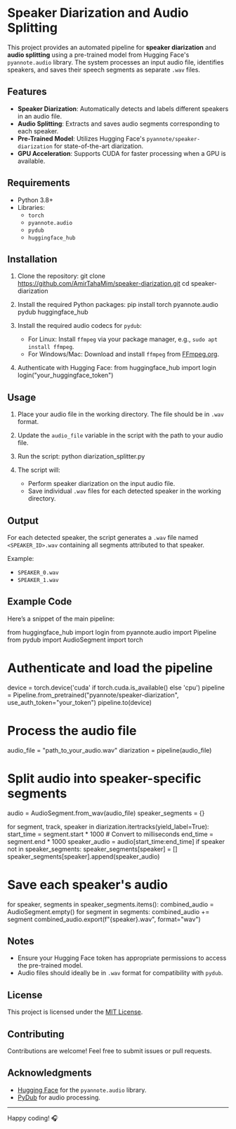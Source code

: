 # Speaker Diarization and Audio Splitting

This project provides an automated pipeline for **speaker diarization** and **audio splitting** using a pre-trained model from Hugging Face's `pyannote.audio` library. The system processes an input audio file, identifies speakers, and saves their speech segments as separate `.wav` files.

## Features
- **Speaker Diarization**: Automatically detects and labels different speakers in an audio file.
- **Audio Splitting**: Extracts and saves audio segments corresponding to each speaker.
- **Pre-Trained Model**: Utilizes Hugging Face's `pyannote/speaker-diarization` for state-of-the-art diarization.
- **GPU Acceleration**: Supports CUDA for faster processing when a GPU is available.

## Requirements
- Python 3.8+
- Libraries:
  - `torch`
  - `pyannote.audio`
  - `pydub`
  - `huggingface_hub`

## Installation

1. Clone the repository:
   git clone https://github.com/AmirTahaMim/speaker-diarization.git
   cd speaker-diarization

2. Install the required Python packages:
   pip install torch pyannote.audio pydub huggingface_hub

3. Install the required audio codecs for `pydub`:
   - For Linux: Install `ffmpeg` via your package manager, e.g., `sudo apt install ffmpeg`.
   - For Windows/Mac: Download and install `ffmpeg` from [FFmpeg.org](https://ffmpeg.org/).

4. Authenticate with Hugging Face:
   from huggingface_hub import login
   login("your_huggingface_token")

## Usage

1. Place your audio file in the working directory. The file should be in `.wav` format.
2. Update the `audio_file` variable in the script with the path to your audio file.
3. Run the script:
   python diarization_splitter.py

4. The script will:
   - Perform speaker diarization on the input audio file.
   - Save individual `.wav` files for each detected speaker in the working directory.

## Output
For each detected speaker, the script generates a `.wav` file named `<SPEAKER_ID>.wav` containing all segments attributed to that speaker.

Example:
- `SPEAKER_0.wav`
- `SPEAKER_1.wav`

## Example Code

Here’s a snippet of the main pipeline:

from huggingface_hub import login
from pyannote.audio import Pipeline
from pydub import AudioSegment
import torch

# Authenticate and load the pipeline
device = torch.device('cuda' if torch.cuda.is_available() else 'cpu')
pipeline = Pipeline.from_pretrained("pyannote/speaker-diarization", use_auth_token="your_token")
pipeline.to(device)

# Process the audio file
audio_file = "path_to_your_audio.wav"
diarization = pipeline(audio_file)

# Split audio into speaker-specific segments
audio = AudioSegment.from_wav(audio_file)
speaker_segments = {}

for segment, track, speaker in diarization.itertracks(yield_label=True):
    start_time = segment.start * 1000  # Convert to milliseconds
    end_time = segment.end * 1000
    speaker_audio = audio[start_time:end_time]
    if speaker not in speaker_segments:
        speaker_segments[speaker] = []
    speaker_segments[speaker].append(speaker_audio)

# Save each speaker's audio
for speaker, segments in speaker_segments.items():
    combined_audio = AudioSegment.empty()
    for segment in segments:
        combined_audio += segment
    combined_audio.export(f"{speaker}.wav", format="wav")

## Notes
- Ensure your Hugging Face token has appropriate permissions to access the pre-trained model.
- Audio files should ideally be in `.wav` format for compatibility with `pydub`.

## License
This project is licensed under the [MIT License](LICENSE).

## Contributing
Contributions are welcome! Feel free to submit issues or pull requests.

## Acknowledgments
- [Hugging Face](https://huggingface.co/) for the `pyannote.audio` library.
- [PyDub](https://github.com/jiaaro/pydub) for audio processing.

---

Happy coding! 🎧
